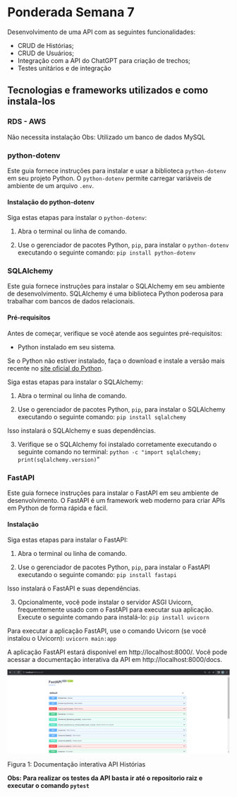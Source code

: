 # Ponderada Semana 7

Desenvolvimento de uma API com as seguintes funcionalidades:
- CRUD de Histórias;
- CRUD de Usuários;
- Integração com a API do ChatGPT para criação de trechos;
- Testes unitários e de integração

## Tecnologias e frameworks utilizados e como instala-los

### RDS - AWS
Não necessita instalação
Obs: Utilizado um banco de dados MySQL

### python-dotenv
Este guia fornece instruções para instalar e usar a biblioteca `python-dotenv` em seu projeto Python. O `python-dotenv` permite carregar variáveis de ambiente de um arquivo `.env`.

#### Instalação do python-dotenv

Siga estas etapas para instalar o `python-dotenv`:

1. Abra o terminal ou linha de comando.

2. Use o gerenciador de pacotes Python, `pip`, para instalar o `python-dotenv` executando o seguinte comando: `pip install python-dotenv`

### SQLAlchemy 
Este guia fornece instruções para instalar o SQLAlchemy em seu ambiente de desenvolvimento. SQLAlchemy é uma biblioteca Python poderosa para trabalhar com bancos de dados relacionais.

#### Pré-requisitos

Antes de começar, verifique se você atende aos seguintes pré-requisitos:

- Python instalado em seu sistema.

Se o Python não estiver instalado, faça o download e instale a versão mais recente no [site oficial do Python](https://www.python.org/).

Siga estas etapas para instalar o SQLAlchemy:

1. Abra o terminal ou linha de comando.

2. Use o gerenciador de pacotes Python, `pip`, para instalar o SQLAlchemy executando o seguinte comando: `pip install sqlalchemy`

Isso instalará o SQLAlchemy e suas dependências.

3. Verifique se o SQLAlchemy foi instalado corretamente executando o seguinte comando no terminal: `python -c "import sqlalchemy; print(sqlalchemy.version)`"

### FastAPI
Este guia fornece instruções para instalar o FastAPI em seu ambiente de desenvolvimento. O FastAPI é um framework web moderno para criar APIs em Python de forma rápida e fácil.

#### Instalação

Siga estas etapas para instalar o FastAPI:

1. Abra o terminal ou linha de comando.

2. Use o gerenciador de pacotes Python, `pip`, para instalar o FastAPI executando o seguinte comando: `pip install fastapi`

Isso instalará o FastAPI e suas dependências.

3. Opcionalmente, você pode instalar o servidor ASGI Uvicorn, frequentemente usado com o FastAPI para executar sua aplicação. Execute o seguinte comando para instalá-lo: `pip install uvicorn`

Para executar a aplicação FastAPI, use o comando Uvicorn (se você instalou o Uvicorn): `uvicorn main:app`

A aplicação FastAPI estará disponível em http://localhost:8000/. Você pode acessar a documentação interativa da API em http://localhost:8000/docs.

![Alt text](image.png)

Figura 1: Documentação interativa API Histórias


**Obs: Para realizar os testes da API basta ir até o repositorio raiz e executar o comando `pytest`**
